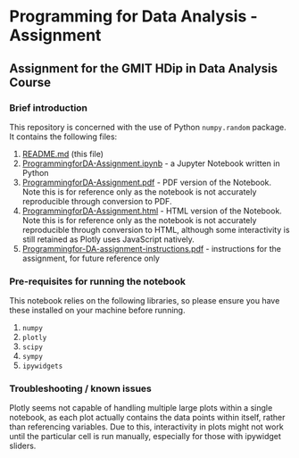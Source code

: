 # Programming for Data Analysis - Assignment
## Assignment for the GMIT HDip in Data Analysis Course

### Brief introduction
This repository is concerned with the use of Python `numpy.random` package. It contains the following files:

1. [README.md](README.md) (this file)
1. [ProgrammingforDA-Assignment.ipynb](ProgrammingforDA-Assignment.ipynb) - a Jupyter Notebook written in Python
1. [ProgrammingforDA-Assignment.pdf](ProgrammingforDA-Assignment.pdf) - PDF version of the Notebook. Note this is for reference only as the notebook is not accurately reproducible through conversion to PDF.
1. [ProgrammingforDA-Assignment.html](ProgrammingforDA-Assignment.html) - HTML version of the Notebook. Note this is for reference only as the notebook is not accurately reproducible through conversion to HTML, although some interactivity is still retained as Plotly uses JavaScript natively.
1. [Programmingfor-DA-assignment-instructions.pdf](Programmingfor-DA-assignment-instructions.pdf) - instructions for the assignment, for future reference only

### Pre-requisites for running the notebook
This notebook relies on the following libraries, so please ensure you have these installed on your machine before running.

1. `numpy`
1. `plotly`
1. `scipy`
1. `sympy`
1. `ipywidgets`

### Troubleshooting / known issues
Plotly seems not capable of handling multiple large plots within a single notebook, as each plot actually contains the data points within itself, rather than referencing variables. Due to this, interactivity in plots might not work until the particular cell is run manually, especially for those with ipywidget sliders.
